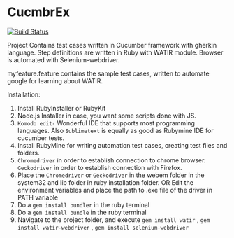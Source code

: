# CucmbrEx

[![Build Status](https://travis-ci.org/divhegde/CucmbrEx.svg?branch=master)](https://travis-ci.org/divhegde/CucmbrEx)

Project Contains test cases written in Cucumber framework with gherkin language. Step definitions are written in Ruby with WATIR module.
Browser is automated with Selenium-webdriver.

myfeature.feature contains the sample test cases, written to automate google for learning about WATIR.

Installation:

1. Install RubyInstaller or RubyKit
2. Node.js Installer in case, you want some scripts done with JS.
3. `Komodo edit-` Wonderful IDE that supports most programming languages. Also `Sublimetext` is equally as good as Rubymine IDE for cucumber tests.
4. Install RubyMine for writing automation test cases, creating test files and folders.
5. `Chromedriver` in order to establish connection to chrome browser. `Geckodriver` in order to establish connection with Firefox.
6. Place the `Chromedriver` or `Geckodriver` in the webem folder in the system32 and lib folder in ruby installation folder. OR Edit the environment variables and place the path to .exe file of the driver in PATH variable
7. Do a  `gem install bundler` in the ruby terminal
8. Do a `gem install bundle` in the ruby terminal
9. Navigate to the project folder, and execute `gem install watir` , `gem install watir-webdriver` , `gem install selenium-webdriver`

